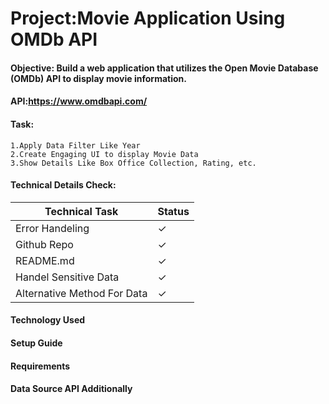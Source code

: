 # Project:Movie Application Using OMDb API
#### Objective: Build a web application that utilizes the Open Movie Database (OMDb) API to display movie information.
#### API:https://www.omdbapi.com/

#### Task:
    1.Apply Data Filter Like Year
    2.Create Engaging UI to display Movie Data
    3.Show Details Like Box Office Collection, Rating, etc.

#### Technical Details Check:

| Technical Task              | Status   |
|-----------------------------|----------|
| Error Handeling             | &check;  |
| Github Repo                 | &check;  |
| README.md                   | &check;  |
| Handel Sensitive Data       | &check;  |
| Alternative Method For Data | &check;  |

#### Technology Used

#### Setup Guide

#### Requirements

#### Data Source API Additionally
